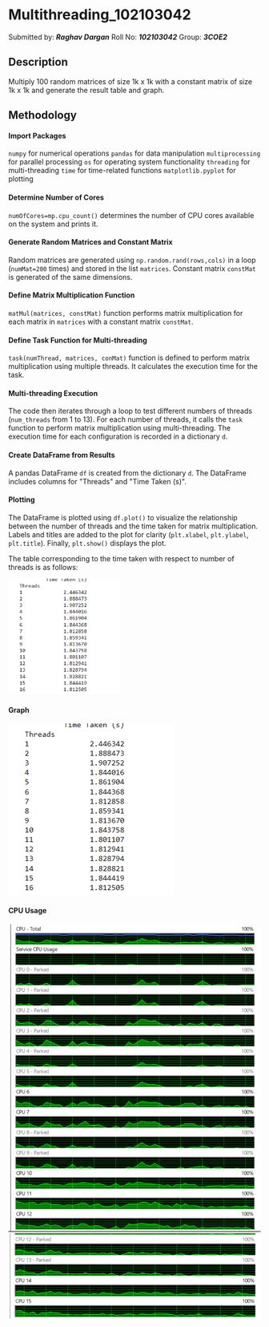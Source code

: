 # Multithreading_102103042
Submitted by: ***Raghav Dargan*** 
Roll No: ***102103042***
Group: ***3COE2***
## Description
Multiply 100 random matrices of size 1k x 1k with a constant matrix of size 1k x 1k and generate the result table and graph. 
## Methodology
#### Import Packages
`numpy` for numerical operations 
`pandas` for data manipulation
`multiprocessing` for parallel processing
`os` for operating system functionality
`threading` for multi-threading
`time` for time-related functions
`matplotlib.pyplot` for plotting

#### Determine Number of Cores
 `numOfCores=mp.cpu_count()` determines the number of CPU cores available on the system and prints it.

#### Generate Random Matrices and Constant Matrix
Random matrices are generated using `np.random.rand(rows,cols)` in a loop (`numMat=200` times) and stored in the list `matrices`. Constant matrix `constMat` is generated of the same dimensions.

#### Define Matrix Multiplication Function
`matMul(matrices, constMat)` function performs matrix multiplication for each matrix in `matrices` with a constant matrix `constMat`.

#### Define Task Function for Multi-threading
`task(numThread, matrices, conMat)` function is defined to perform matrix multiplication using multiple threads. It calculates the execution time for the task.

#### Multi-threading Execution
The code then iterates through a loop to test different numbers of threads (`num_threads` from 1 to 13). For each number of threads, it calls the `task` function to perform matrix multiplication using multi-threading. The execution time for each configuration is recorded in a dictionary `d`.

#### Create DataFrame from Results
A pandas DataFrame `df` is created from the dictionary `d`. The DataFrame includes columns for "Threads" and "Time Taken (s)".

#### Plotting
The DataFrame is plotted using `df.plot()` to visualize the relationship between the number of threads and the time taken for matrix multiplication. Labels and titles are added to the plot for clarity (`plt.xlabel`, `plt.ylabel`, `plt.title`). Finally, `plt.show()` displays the plot.

The table corresponding to the time taken with respect to number of threads is as follows:

<img width="224" alt="Thread Time" src="https://github.com/Raghavdargan/Multithreading_102103042/blob/main/Thread%20time.png">

#### Graph
![Graph](https://github.com/Raghavdargan/Multithreading_102103042/blob/main/Thread%20time.png)

#### CPU Usage
![CPU](https://github.com/Raghavdargan/Multithreading_102103042/blob/main/cores.png)
![CPU](https://github.com/Raghavdargan/Multithreading_102103042/blob/main/cores_2.png)



